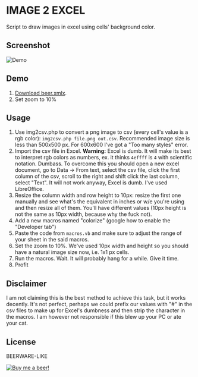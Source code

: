 # IMAGE 2 EXCEL

Script to draw images in excel using cells' background color.

## Screenshot

![Demo](../../blob/master/demo.png?raw=true)

## Demo

1. <a href="../../blob/master/beer.xlsx?raw=true" title="Demo file">Download beer.xmlx</a>.
2. Set zoom to 10%

## Usage

1. Use img2csv.php to convert a png image to csv (every cell's value is a rgb color): `img2csv.php file.png out.csv`. Recommended image size is less than 500x500 px. For 600x600 I've got a "Too many styles" error.
2. Import the csv file in Excel.
   **Warning:** Excel is dumb. It will make its best to interpret rgb colors as numbers, ex. it thinks `4effff` is `4` with scientific notation. Dumbass. To overcome this you should open a new excel document, go to Data -> From text, select the csv file, click the first column of the csv, scroll to the right and shift click the last column, select "Text". It will not work anyway, Excel is dumb. I've used LibreOffice.
3. Resize the column width and row height to 10px: resize the first one manually and see what's the equivalent in inches or w/e you're using and then resize all of them. You'll have different values (10px height is not the same as 10px width, because why the fuck not).
4. Add a new macros named "colorize" (google how to enable the "Developer tab")
5. Paste the code from `macros.vb` and make sure to adjust the range of your sheet in the said macros.
6. Set the zoom to 10%. We've used 10px width and height so you should have a natural image size now, i.e. 1x1 px cells.
7. Run the macros. Wait. It will probably hang for a while. Give it time.
8. Profit

## Disclaimer

I am not claiming this is the best method to achieve this task, but it works decently. It's not perfect, perhaps we could prefix our values with "#" in the csv files to make up for Excel's dumbness and then strip the character in the macros. I am however not responsible if this blew up your PC or ate your cat.

## License

BEERWARE-LIKE

<a href="http://beer.tux.ro" target="_blank" title="Buy me a beer!"><img src="../../blob/master/beer.jpg?raw=true" alt="Buy me a beer!"></a>

